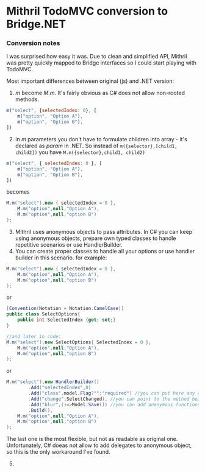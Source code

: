 # Mithril TodoMVC conversion to Bridge.NET

### Conversion notes



I was surprised how easy it was. Due to clean and simplified API, Mithril was pretty quickly mapped to Bridge interfaces so I could start playing with TodoMVC. 

Most important differences between original (js) and .NET version:

1. _m_ become _M.m_. It's fairly obvious as C# does not allow non-rooted methods. 
```javascript
m("select", {selectedIndex: 0}, [
    m("option", "Option A"),
    m("option", "Option B"),
])
```
2. in _m_ parameters you don't have to formulate children into array - it's declared as _param_ in .NET. So instead of `m({selector},[child1, child2])` you have `M.m({selector},child1, child2)`

```javascript
m("select", { selectedIndex: 0 }, [
    m("option", "Option A"),
    m("option", "Option B"),
])
```
becomes
```c#
M.m("select"),new { selectedIndex = 0 },
	M.m("option",null,"Option A"),
	M.m("option",null,"option B")
);
```
3. Mithril uses anonymous objects to pass attributes. In C# you can keep using anonymous objects, prepare own typed classes to handle repetitive scenarios or use HandlerBuilder.
4.  You can create proper classes to handle all your options or use handler builder in this scenario. 
for example:
```c#
M.m("select"),new { selectedIndex = 0 },
	M.m("option",null,"Option A"),
	M.m("option",null,"option B")
);
```
or
```c#
[Convention(Notation = Notation.CamelCase)]
public class SelectOptions{
	public int SelectedIndex {get; set;}
}

//and later in code:
M.m("select"),new SelectOptions{ SelectedIndex = 0 },
	M.m("option",null,"Option A"),
	M.m("option",null,"option B")
);
```
or
```c#
M.m("select"),new HandlerBuilder()
		.Add("selectedIndex",0)
		.Add("class",model.Flag?"":"required") //you can put here any code to evaluate
		.Add("change",SelectChanged), //you can point to the method being event handler
		.Add("blur",()=>Model.Save()) //you can add anonymous functions, with or without params
		.Build(),
	M.m("option",null,"Option A"),
	M.m("option",null,"option B")
);
```
The last one is the most flexible, but not as readable as original one. Unfortunately, C# doeas not allow to add delegates to anonymous object, so this is the only workaround I've found.

5. 
